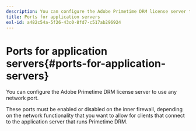 ```yaml
---
description: You can configure the Adobe Primetime DRM license server to use any network port.
title: Ports for application servers
exl-id: a482c54a-5f26-43c0-8fd7-c517ab296924
---
```

# Ports for application servers{#ports-for-application-servers}

You can configure the Adobe Primetime DRM license server to use any network port.

These ports must be enabled or disabled on the inner firewall, depending on the network functionality that you want to allow for clients that connect to the application server that runs Primetime DRM.
